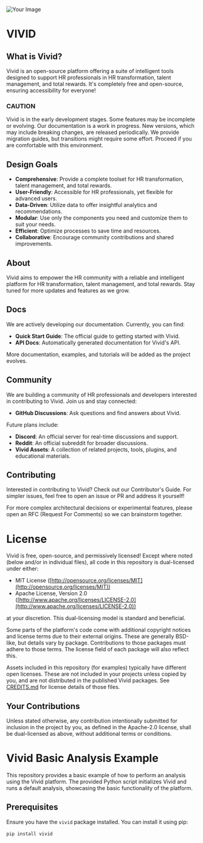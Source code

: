 ![Your Image](<img src=https://github.com/arnabc-hub/vivid/blob/main/cover.jpg" alt="Vivid Logo" width="600" height="200">)

# VIVID

## What is Vivid?
Vivid is an open-source platform offering a suite of intelligent tools designed to support HR professionals in HR transformation, talent management, and total rewards. It's completely free and open-source, ensuring accessibility for everyone!

### CAUTION
Vivid is in the early development stages. Some features may be incomplete or evolving. Our documentation is a work in progress. New versions, which may include breaking changes, are released periodically. We provide migration guides, but transitions might require some effort. Proceed if you are comfortable with this environment.

## Design Goals
- **Comprehensive**: Provide a complete toolset for HR transformation, talent management, and total rewards.
- **User-Friendly**: Accessible for HR professionals, yet flexible for advanced users.
- **Data-Driven**: Utilize data to offer insightful analytics and recommendations.
- **Modular**: Use only the components you need and customize them to suit your needs.
- **Efficient**: Optimize processes to save time and resources.
- **Collaborative**: Encourage community contributions and shared improvements.

## About
Vivid aims to empower the HR community with a reliable and intelligent platform for HR transformation, talent management, and total rewards. Stay tuned for more updates and features as we grow.

## Docs
We are actively developing our documentation. Currently, you can find:
- **Quick Start Guide**: The official guide to getting started with Vivid.
- **API Docs**: Automatically generated documentation for Vivid's API.

More documentation, examples, and tutorials will be added as the project evolves.

## Community
We are building a community of HR professionals and developers interested in contributing to Vivid. Join us and stay connected:
- **GitHub Discussions**: Ask questions and find answers about Vivid.

Future plans include:
- **Discord**: An official server for real-time discussions and support.
- **Reddit**: An official subreddit for broader discussions.
- **Vivid Assets**: A collection of related projects, tools, plugins, and educational materials.

## Contributing
Interested in contributing to Vivid? Check out our Contributor's Guide. For simpler issues, feel free to open an issue or PR and address it yourself!

For more complex architectural decisions or experimental features, please open an RFC (Request For Comments) so we can brainstorm together.

# License

Vivid is free, open-source, and permissively licensed! Except where noted (below and/or in individual files), all code in this repository is dual-licensed under either:

- MIT License ([http://opensource.org/licenses/MIT](http://opensource.org/licenses/MIT))
- Apache License, Version 2.0 ([http://www.apache.org/licenses/LICENSE-2.0](http://www.apache.org/licenses/LICENSE-2.0))

at your discretion. This dual-licensing model is standard and beneficial.

Some parts of the platform's code come with additional copyright notices and license terms due to their external origins. These are generally BSD-like, but details vary by package. Contributions to those packages must adhere to those terms. The license field of each package will also reflect this.

Assets included in this repository (for examples) typically have different open licenses. These are not included in your projects unless copied by you, and are not distributed in the published Vivid packages. See [CREDITS.md](CREDITS.md) for license details of those files.

## Your Contributions

Unless stated otherwise, any contribution intentionally submitted for inclusion in the project by you, as defined in the Apache-2.0 license, shall be dual-licensed as above, without additional terms or conditions.

# Vivid Basic Analysis Example

This repository provides a basic example of how to perform an analysis using the Vivid platform. The provided Python script initializes Vivid and runs a default analysis, showcasing the basic functionality of the platform.

## Prerequisites

Ensure you have the `vivid` package installed. You can install it using pip:

```bash
pip install vivid

